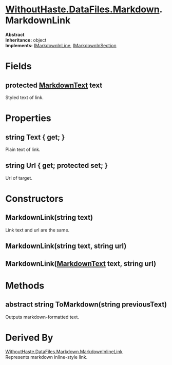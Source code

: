 # [WithoutHaste.DataFiles.Markdown](TableOfContents.WithoutHaste.DataFiles.Markdown.md).MarkdownLink

**Abstract**  
**Inheritance:** object  
**Implements:** [IMarkdownInLine](WithoutHaste.DataFiles.Markdown.IMarkdownInLine.md), [IMarkdownInSection](WithoutHaste.DataFiles.Markdown.IMarkdownInSection.md)  

# Fields

## protected [MarkdownText](WithoutHaste.DataFiles.Markdown.MarkdownText.md) text

Styled text of link.  

# Properties

## string Text { get; }

Plain text of link.  

## string Url { get; protected set; }

Url of target.  

# Constructors

## MarkdownLink(string text)

Link text and url are the same.  

## MarkdownLink(string text, string url)

## MarkdownLink([MarkdownText](WithoutHaste.DataFiles.Markdown.MarkdownText.md) text, string url)

# Methods

## abstract string ToMarkdown(string previousText)

Outputs markdown-formatted text.  

# Derived By

[WithoutHaste.DataFiles.Markdown.MarkdownInlineLink](WithoutHaste.DataFiles.Markdown.MarkdownInlineLink.md)  
Represents markdown inline-style link.  

